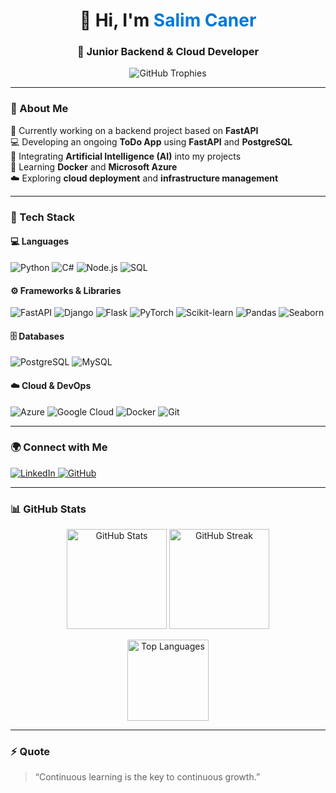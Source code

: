 <!-- Profile Header -->
<h1 align="center">👋 Hi, I'm <span style="color:#0078D4;">Salim Caner</span></h1>
<h3 align="center">💼 Junior Backend & Cloud Developer</h3>

<p align="center">
  <img src="https://github-profile-trophy.vercel.app/?username=salimcaner&theme=flat&no-frame=true&margin-w=15&margin-h=15" alt="GitHub Trophies" />
</p>

---

### 🚀 About Me

🔭 Currently working on a backend project based on **FastAPI**  
💻 Developing an ongoing **ToDo App** using **FastAPI** and **PostgreSQL**  
🤖 Integrating **Artificial Intelligence (AI)** into my projects  
🌱 Learning **Docker** and **Microsoft Azure**  
☁️ Exploring **cloud deployment** and **infrastructure management**

---

### 🧠 Tech Stack

#### 💻 Languages
![Python](https://img.shields.io/badge/Python-3670A0?style=for-the-badge&logo=python&logoColor=ffdd54)
![C#](https://img.shields.io/badge/C%23-239120?style=for-the-badge&logo=c-sharp&logoColor=white)
![Node.js](https://img.shields.io/badge/Node.js-43853D?style=for-the-badge&logo=node.js&logoColor=white)
![SQL](https://img.shields.io/badge/SQL-025E8C?style=for-the-badge&logo=postgresql&logoColor=white)

#### ⚙️ Frameworks & Libraries
![FastAPI](https://img.shields.io/badge/FastAPI-009688?style=for-the-badge&logo=fastapi&logoColor=white)
![Django](https://img.shields.io/badge/Django-092E20?style=for-the-badge&logo=django&logoColor=white)
![Flask](https://img.shields.io/badge/Flask-000000?style=for-the-badge&logo=flask&logoColor=white)
![PyTorch](https://img.shields.io/badge/PyTorch-EE4C2C?style=for-the-badge&logo=pytorch&logoColor=white)
![Scikit-learn](https://img.shields.io/badge/Scikit--learn-F7931E?style=for-the-badge&logo=scikit-learn&logoColor=white)
![Pandas](https://img.shields.io/badge/Pandas-150458?style=for-the-badge&logo=pandas&logoColor=white)
![Seaborn](https://img.shields.io/badge/Seaborn-76B900?style=for-the-badge&logo=python&logoColor=white)

#### 🗄️ Databases
![PostgreSQL](https://img.shields.io/badge/PostgreSQL-316192?style=for-the-badge&logo=postgresql&logoColor=white)
![MySQL](https://img.shields.io/badge/MySQL-005C84?style=for-the-badge&logo=mysql&logoColor=white)

#### ☁️ Cloud & DevOps
![Azure](https://img.shields.io/badge/Microsoft%20Azure-0089D6?style=for-the-badge&logo=microsoft-azure&logoColor=white)
![Google Cloud](https://img.shields.io/badge/Google%20Cloud-4285F4?style=for-the-badge&logo=google-cloud&logoColor=white)
![Docker](https://img.shields.io/badge/Docker-0db7ed?style=for-the-badge&logo=docker&logoColor=white)
![Git](https://img.shields.io/badge/Git-F05032?style=for-the-badge&logo=git&logoColor=white)

---

### 🌍 Connect with Me

<p align="left">
  <a href="https://www.linkedin.com/in/salim-caner-68b24728a">
    <img src="https://img.shields.io/badge/LinkedIn-0077B5?style=for-the-badge&logo=linkedin&logoColor=white" alt="LinkedIn"/>
  </a>
  <a href="https://github.com/salimcaner">
    <img src="https://img.shields.io/badge/GitHub-181717?style=for-the-badge&logo=github&logoColor=white" alt="GitHub"/>
  </a>
</p>

---

### 📊 GitHub Stats

<p align="center">
  <img src="https://github-readme-stats.vercel.app/api?username=salimcaner&show_icons=true&theme=default&hide_border=true" height="160" alt="GitHub Stats"/>
  <img src="https://github-readme-streak-stats.herokuapp.com/?user=salimcaner&theme=default&hide_border=true" height="160" alt="GitHub Streak"/>
</p>

<p align="center">
  <img src="https://github-readme-stats.vercel.app/api/top-langs/?username=salimcaner&layout=compact&theme=default&hide_border=true" height="130" alt="Top Languages"/>
</p>

---

### ⚡ Quote
> “Continuous learning is the key to continuous growth.”

